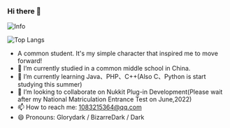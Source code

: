 ### Hi there 👋
![Info](https://github-readme-stats.vercel.app/api?username=glorydark&show_icons=true&theme=dracula)

![Top Langs](https://github-readme-stats.vercel.app/api/top-langs/?username=glorydark&card_width=445&layout=compact&theme=dracula)
- A common student. It's my simple character that inspired me to move forward!
- 🔭 I’m currently studied in a common middle school in China.
- 🌱 I’m currently learning Java、PHP、C++(Also C、Python is start studying this summer)
- 👯 I’m looking to collaborate on Nukkit Plug-in Development(Please wait after my National Matriculation Entrance Test on June,2022)
- 📫 How to reach me: 1083215364@qq.com
- 😄 Pronouns: Glorydark / BizarreDark / Dark
